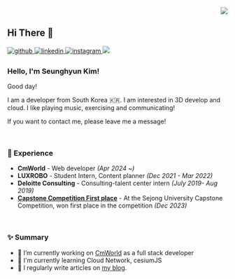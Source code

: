 <div align="right">
<img src="https://komarev.com/ghpvc/?username=seunghyun0522&&style=flat-square" align="right" />
</div>  

<br/>  

## Hi There 👋  

<a href="https://github.com/seunghyun0522" target="_blank">
<img src=https://img.shields.io/badge/github-%2324292e.svg?&style=for-the-badge&logo=github&logoColor=white alt=github style="margin-bottom: 5px;" />
</a>

<a href="https://linkedin.com/in/seunghyun-kim-013378272" target="_blank">
<img src=https://img.shields.io/badge/linkedin-%231E77B5.svg?&style=for-the-badge&logo=linkedin&logoColor=white alt=linkedin style="margin-bottom: 5px;" />
</a>

<a href="https://instagram.com/s_dellera_" target="_blank">
<img src=https://img.shields.io/badge/instagram-%23000000.svg?&style=for-the-badge&logo=instagram&logoColor=white&color=dd2a7b alt=instagram style="margin-bottom: 5px;" />
</a>

  <a href="https://cojjangsh.tistory.com" target="_blank">
<img src="https://img.shields.io/badge/velog-20C997.svg?style=for-the-badge&logo=velog&logoColor=white&color=dd2a7b alt=velog style="margin-bottom: 5px;">
</a>

### Hello, I'm Seunghyun Kim!

Good day!

I am a developer from South Korea 🇰🇷. I am interested in 3D develop and cloud. I like playing music, exercising and communicating! 

If you want to contact me, please leave me a message!
 
<br/>

### 💫 Experience
- **CmWorld** - Web developer *(Apr 2024 ~)*
- **LUXROBO** - Student Intern, Content planner  *(Dec 2021 - Mar 2022)*
- **Deloitte Consulting** - Consulting-talent center intern *(July 2019- Aug 2019)*
- [**Capstone Competition First place**](https://github.com/Kim-Song/Recommend) - At the Sejong University Capstone Competition, won first place in the competition *(Dec 2023)*
<br/>  

### ✨ Summary

- 🔭 I’m currently working on [CmWorld](http://www.cmworld.net:18080/) as a full stack developer
- 🌱 I'm currently learning Cloud Network, cesiumJS
- 📝 I regularly write articles on [my blog](https://cojjangsh.tistory.com/).  
  



